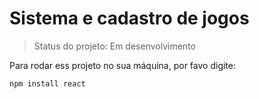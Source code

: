 # Sistema e cadastro de jogos

>Status do projeto: Em desenvolvimento

Para rodar ess projeto no sua máquina, por favo digite:
```
npm install react

```
